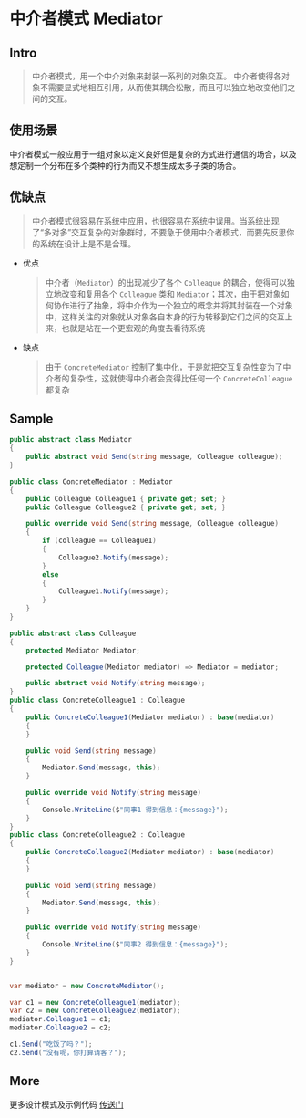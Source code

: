 # 中介者模式 Mediator

## Intro

> 中介者模式，用一个中介对象来封装一系列的对象交互。
> 中介者使得各对象不需要显式地相互引用，从而使其耦合松散，而且可以独立地改变他们之间的交互。

## 使用场景

中介者模式一般应用于一组对象以定义良好但是复杂的方式进行通信的场合，以及想定制一个分布在多个类种的行为而又不想生成太多子类的场合。

## 优缺点

> 中介者模式很容易在系统中应用，也很容易在系统中误用。当系统出现了“多对多”交互复杂的对象群时，不要急于使用中介者模式，而要先反思你的系统在设计上是不是合理。

- 优点

  > 中介者（`Mediator`）的出现减少了各个 `Colleague` 的耦合，使得可以独立地改变和复用各个 `Colleague` 类和 `Mediator`；其次，由于把对象如何协作进行了抽象，将中介作为一个独立的概念并将其封装在一个对象中，这样关注的对象就从对象各自本身的行为转移到它们之间的交互上来，也就是站在一个更宏观的角度去看待系统

- 缺点

  > 由于 `ConcreteMediator` 控制了集中化，于是就把交互复杂性变为了中介者的复杂性，这就使得中介者会变得比任何一个 `ConcreteColleague` 都复杂


## Sample

``` csharp
public abstract class Mediator
{
    public abstract void Send(string message, Colleague colleague);
}

public class ConcreteMediator : Mediator
{
    public Colleague Colleague1 { private get; set; }
    public Colleague Colleague2 { private get; set; }

    public override void Send(string message, Colleague colleague)
    {
        if (colleague == Colleague1)
        {
            Colleague2.Notify(message);
        }
        else
        {
            Colleague1.Notify(message);
        }
    }
}

public abstract class Colleague
{
    protected Mediator Mediator;

    protected Colleague(Mediator mediator) => Mediator = mediator;

    public abstract void Notify(string message);
}
public class ConcreteColleague1 : Colleague
{
    public ConcreteColleague1(Mediator mediator) : base(mediator)
    {
    }

    public void Send(string message)
    {
        Mediator.Send(message, this);
    }

    public override void Notify(string message)
    {
        Console.WriteLine($"同事1 得到信息：{message}");
    }
}
public class ConcreteColleague2 : Colleague
{
    public ConcreteColleague2(Mediator mediator) : base(mediator)
    {
    }

    public void Send(string message)
    {
        Mediator.Send(message, this);
    }

    public override void Notify(string message)
    {
        Console.WriteLine($"同事2 得到信息：{message}");
    }
}


var mediator = new ConcreteMediator();

var c1 = new ConcreteColleague1(mediator);
var c2 = new ConcreteColleague2(mediator);
mediator.Colleague1 = c1;
mediator.Colleague2 = c2;

c1.Send("吃饭了吗？");
c2.Send("没有呢，你打算请客？");
```

## More

更多设计模式及示例代码 [传送门](https://github.com/WeihanLi/DesignPatterns)

